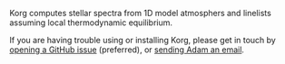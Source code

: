 Korg computes stellar spectra from 1D model atmosphers and linelists assuming local thermodynamic 
equilibrium.

If you are having trouble using or installing Korg, please get in touch by 
[opening a GitHub issue](https://github.com/ajwheeler/Korg.jl/issues) (preferred), or
[sending Adam an email](mailto:a.wheeler@columbia.edu).

